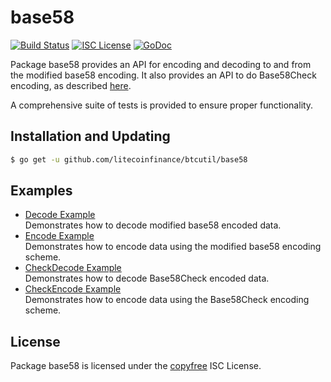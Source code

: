 base58
==========

[![Build Status](http://img.shields.io/travis/litecoinfinance/btcutil.svg)](https://travis-ci.org/litecoinfinance/btcutil)
[![ISC License](http://img.shields.io/badge/license-ISC-blue.svg)](http://copyfree.org)
[![GoDoc](https://img.shields.io/badge/godoc-reference-blue.svg)](http://godoc.org/github.com/litecoinfinance/btcutil/base58)

Package base58 provides an API for encoding and decoding to and from the
modified base58 encoding.  It also provides an API to do Base58Check encoding,
as described [here](https://en.bitcoin.it/wiki/Base58Check_encoding).

A comprehensive suite of tests is provided to ensure proper functionality.

## Installation and Updating

```bash
$ go get -u github.com/litecoinfinance/btcutil/base58
```

## Examples

* [Decode Example](http://godoc.org/github.com/litecoinfinance/btcutil/base58#example-Decode)  
  Demonstrates how to decode modified base58 encoded data.
* [Encode Example](http://godoc.org/github.com/litecoinfinance/btcutil/base58#example-Encode)  
  Demonstrates how to encode data using the modified base58 encoding scheme.
* [CheckDecode Example](http://godoc.org/github.com/litecoinfinance/btcutil/base58#example-CheckDecode)  
  Demonstrates how to decode Base58Check encoded data.
* [CheckEncode Example](http://godoc.org/github.com/litecoinfinance/btcutil/base58#example-CheckEncode)  
  Demonstrates how to encode data using the Base58Check encoding scheme.

## License

Package base58 is licensed under the [copyfree](http://copyfree.org) ISC
License.
